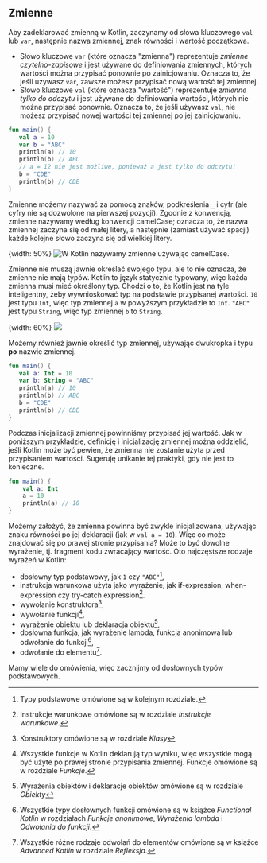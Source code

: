 ## Zmienne

Aby zadeklarować zmienną w Kotlin, zaczynamy od słowa kluczowego `val` lub `var`, następnie nazwa zmiennej, znak równości i wartość początkowa.
* Słowo kluczowe `var` (które oznacza "zmienna") reprezentuje *zmienne czytelno-zapisowe* i jest używane do definiowania zmiennych, których wartości można przypisać ponownie po zainicjowaniu. Oznacza to, że jeśli używasz `var`, zawsze możesz przypisać nową wartość tej zmiennej.
* Słowo kluczowe `val` (które oznacza "wartość") reprezentuje *zmienne tylko do odczytu* i jest używane do definiowania wartości, których nie można przypisać ponownie. Oznacza to, że jeśli używasz `val`, nie możesz przypisać nowej wartości tej zmiennej po jej zainicjowaniu.

```kotlin
fun main() {
   val a = 10
   var b = "ABC"
   println(a) // 10
   println(b) // ABC
   // a = 12 nie jest możliwe, ponieważ a jest tylko do odczytu!
   b = "CDE"
   println(b) // CDE
}
```

Zmienne możemy nazywać za pomocą znaków, podkreślenia `_` i cyfr (ale cyfry nie są dozwolone na pierwszej pozycji). Zgodnie z konwencją, zmienne nazywamy według konwencji camelCase; oznacza to, że nazwa zmiennej zaczyna się od małej litery, a następnie (zamiast używać spacji) każde kolejne słowo zaczyna się od wielkiej litery.

{width: 50%}
![W Kotlin nazywamy zmienne używając camelCase.](camelCase.png)

Zmienne nie muszą jawnie określać swojego typu, ale to nie oznacza, że zmienne nie mają typów. Kotlin to język statycznie typowany, więc każda zmienna musi mieć określony typ. Chodzi o to, że Kotlin jest na tyle inteligentny, żeby wywnioskować typ na podstawie przypisanej wartości. `10` jest typu `Int`, więc typ zmiennej `a` w powyższym przykładzie to `Int`. `"ABC"` jest typu `String`, więc typ zmiennej `b` to `String`.

{width: 60%}
![](104_inference.png)

Możemy również jawnie określić typ zmiennej, używając dwukropka i typu **po** nazwie zmiennej.

```kotlin
fun main() {
   val a: Int = 10
   var b: String = "ABC"
   println(a) // 10
   println(b) // ABC
   b = "CDE"
   println(b) // CDE
}
```

Podczas inicjalizacji zmiennej powinniśmy przypisać jej wartość. Jak w poniższym przykładzie, definicję i inicjalizację zmiennej można oddzielić, jeśli Kotlin może być pewien, że zmienna nie zostanie użyta przed przypisaniem wartości. Sugeruję unikanie tej praktyki, gdy nie jest to konieczne.

```kotlin
fun main() {
    val a: Int
    a = 10
    println(a) // 10
}
```

Możemy założyć, że zmienna powinna być zwykle inicjalizowana, używając znaku równości po jej deklaracji (jak w `val a = 10`). Więc co może znajdować się po prawej stronie przypisania? Może to być dowolne wyrażenie, tj. fragment kodu zwracający wartość. Oto najczęstsze rodzaje wyrażeń w Kotlin:
* dosłowny typ podstawowy, jak `1` czy `"ABC"`[^03_2],
* instrukcja warunkowa użyta jako wyrażenie, jak if-expression, when-expression czy try-catch expression[^03_3].
* wywołanie konstruktora[^03_4],
* wywołanie funkcji[^03_5],
* wyrażenie obiektu lub deklaracja obiektu[^03_6],
* dosłowna funkcja, jak wyrażenie lambda, funkcja anonimowa lub odwołanie do funkcji[^03_7],
* odwołanie do elementu[^03_8].

Mamy wiele do omówienia, więc zacznijmy od dosłownych typów podstawowych.

[^03_2]: Typy podstawowe omówione są w kolejnym rozdziale.
[^03_3]: Instrukcje warunkowe omówione są w rozdziale *Instrukcje warunkowe*.
[^03_4]: Konstruktory omówione są w rozdziale *Klasy*
[^03_5]: Wszystkie funkcje w Kotlin deklarują typ wyniku, więc wszystkie mogą być użyte po prawej stronie przypisania zmiennej. Funkcje omówione są w rozdziale *Funkcje*.
[^03_6]: Wyrażenia obiektów i deklaracje obiektów omówione są w rozdziale *Obiekty*
[^03_7]: Wszystkie typy dosłownych funkcji omówione są w książce *Functional Kotlin* w rozdziałach *Funkcje anonimowe*, *Wyrażenia lambda* i *Odwołania do funkcji*.
[^03_8]: Wszystkie różne rodzaje odwołań do elementów omówione są w książce *Advanced Kotlin* w rozdziale *Refleksja*.